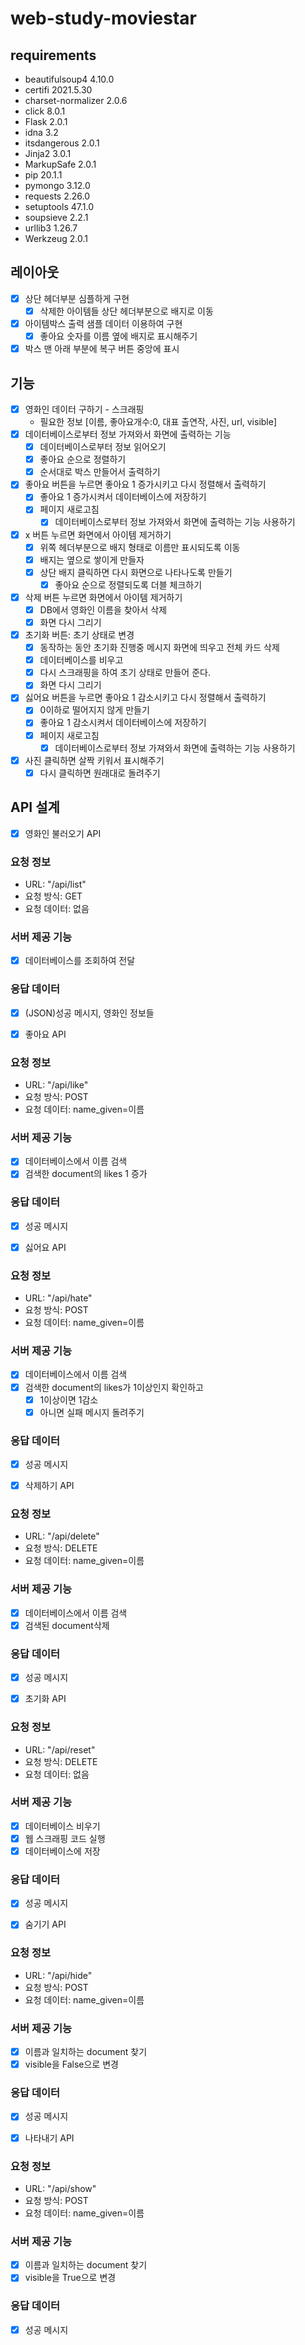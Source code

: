 # web-study-moviestar
## requirements
- beautifulsoup4     4.10.0
- certifi            2021.5.30
- charset-normalizer 2.0.6
- click              8.0.1
- Flask              2.0.1
- idna               3.2
- itsdangerous       2.0.1
- Jinja2             3.0.1
- MarkupSafe         2.0.1
- pip                20.1.1
- pymongo            3.12.0
- requests           2.26.0
- setuptools         47.1.0
- soupsieve          2.2.1
- urllib3            1.26.7
- Werkzeug           2.0.1

## 레이아웃 
- [x] 상단 헤더부분 심플하게 구현
  - [x] 삭제한 아이템들 상단 헤더부분으로 배지로 이동
- [x] 아이템박스 출력 샘플 데이터 이용하여 구현 
  - [x] 좋아요 숫자를 이름 옆에 배지로 표시해주기 
- [x] 박스 맨 아래 부분에 복구 버튼 중앙에 표시 
## 기능 
- [x] 영화인 데이터 구하기 - 스크래핑
  - 필요한 정보 [이름, 좋아요개수:0, 대표 출연작, 사진, url, visible]
- [x] 데이터베이스로부터 정보 가져와서 화면에 출력하는 기능 
  - [x] 데이터베이스로부터 정보 읽어오기
  - [x] 좋아요 순으로 정렬하기 
  - [x] 순서대로 박스 만들어서 출력하기 
- [x] 좋아요 버튼을 누르면 좋아요 1 증가시키고 다시 정렬해서 출력하기 
  - [x] 좋아요 1 증가시켜서 데이터베이스에 저장하기 
  - [x] 페이지 새로고침 
    - [x] 데이터베이스로부터 정보 가져와서 화면에 출력하는 기능 사용하기 
- [x] x 버튼 누르면 화면에서 아이템 제거하기 
  - [x] 위쪽 헤더부분으로 배지 형태로 이름만 표시되도록 이동
  - [x] 배지는 옆으로 쌓이게 만들자
  - [x] 상단 배지 클릭하면 다시 화면으로 나타나도록 만들기 
    - [x] 좋아요 순으로 정렬되도록 더블 체크하기 
- [x] 삭제 버튼 누르면 화면에서 아이템 제거하기 
  - [x] DB에서 영화인 이름을 찾아서 삭제
  - [x] 화면 다시 그리기 
- [x] 초기화 버튼: 초기 상태로 변경 
  - [x] 동작하는 동안 초기화 진행중 메시지 화면에 띄우고 전체 카드 삭제 
  - [x] 데이터베이스를 비우고 
  - [x] 다시 스크래핑을 하여 초기 상태로 만들어 준다. 
  - [x] 화면 다시 그리기 
- [x] 싫어요 버튼을 누르면 좋아요 1 감소시키고 다시 정렬해서 출력하기 
  - [x] 0이하로 떨어지지 않게 만들기
  - [x] 좋아요 1 감소시켜서 데이터베이스에 저장하기 
  - [x] 페이지 새로고침 
    - [x] 데이터베이스로부터 정보 가져와서 화면에 출력하는 기능 사용하기 
- [x] 사진 클릭하면 살짝 키워서 표시해주기 
  - [x] 다시 클릭하면 원래대로 돌려주기 

## API 설계 
- [x] 영화인 불러오기 API
### 요청 정보
  - URL: "/api/list"
  - 요청 방식: GET
  - 요청 데이터: 없음
### 서버 제공 기능 
  - [x] 데이터베이스를 조회하여 전달
### 응답 데이터 
  - [x] (JSON)성공 메시지, 영화인 정보들

- [x] 좋아요 API
### 요청 정보 
  - URL: "/api/like"
  - 요청 방식: POST 
  - 요청 데이터: name_given=이름
### 서버 제공 기능 
  - [x] 데이터베이스에서 이름 검색 
  - [x] 검색한 document의 likes 1 증가 
### 응답 데이터 
  - [x] 성공 메시지

- [x] 싫어요 API
### 요청 정보 
  - URL: "/api/hate"
  - 요청 방식: POST 
  - 요청 데이터: name_given=이름
### 서버 제공 기능 
  - [x] 데이터베이스에서 이름 검색 
  - [x] 검색한 document의 likes가 1이상인지 확인하고 
    - [x] 1이상이면 1감소 
    - [x] 아니면 실패 메시지 돌려주기 
### 응답 데이터 
  - [x] 성공 메시지

- [x] 삭제하기 API
### 요청 정보 
  - URL: "/api/delete"
  - 요청 방식: DELETE
  - 요청 데이터: name_given=이름
### 서버 제공 기능 
  - [x] 데이터베이스에서 이름 검색 
  - [x] 검색된 document삭제 
### 응답 데이터 
  - [x] 성공 메시지

- [x] 초기화 API
### 요청 정보 
  - URL: "/api/reset"
  - 요청 방식: DELETE
  - 요청 데이터: 없음
### 서버 제공 기능 
  - [x] 데이터베이스 비우기
  - [x] 웹 스크래핑 코드 실행
  - [x] 데이터베이스에 저장
### 응답 데이터 
  - [x] 성공 메시지

- [x] 숨기기 API
### 요청 정보 
  - URL: "/api/hide"
  - 요청 방식: POST
  - 요청 데이터: name_given=이름
### 서버 제공 기능 
  - [x] 이름과 일치하는 document 찾기 
  - [x] visible을 False으로 변경 
### 응답 데이터 
  - [x] 성공 메시지

- [x] 나타내기 API
### 요청 정보 
  - URL: "/api/show"
  - 요청 방식: POST
  - 요청 데이터: name_given=이름
### 서버 제공 기능 
  - [x] 이름과 일치하는 document 찾기 
  - [x] visible을 True으로 변경 
### 응답 데이터 
  - [x] 성공 메시지

